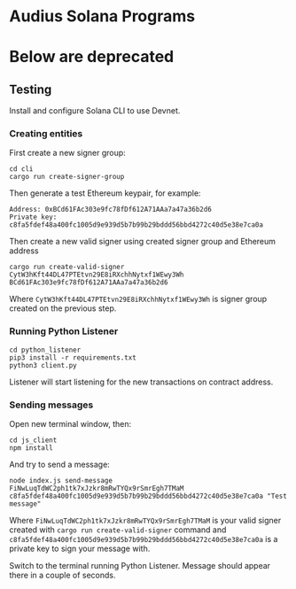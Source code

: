 # Audius Solana Programs
# Below are deprecated
## Testing
Install and configure Solana CLI to use Devnet.
### Creating entities
First create a new signer group:
```
cd cli
cargo run create-signer-group
```
Then generate a test Ethereum keypair, for example:
```
Address: 0xBCd61FAc303e9fc78fDf612A71AAa7a47a36b2d6
Private key: c8fa5fdef48a400fc1005d9e939d5b7b99b29bddd56bbd4272c40d5e38e7ca0a
```
Then create a new valid signer using created signer group and Ethereum address
```
cargo run create-valid-signer CytW3hKft44DL47PTEtvn29E8iRXchhNytxf1WEwy3Wh BCd61FAc303e9fc78fDf612A71AAa7a47a36b2d6
```
Where `CytW3hKft44DL47PTEtvn29E8iRXchhNytxf1WEwy3Wh` is signer group created on the previous step.
### Running Python Listener
```
cd python_listener
pip3 install -r requirements.txt
python3 client.py
```
Listener will start listening for the new transactions on contract address.
### Sending messages
Open new terminal window, then:
```
cd js_client
npm install
```
And try to send a message:
```
node index.js send-message FiNwLuqTdWC2ph1tk7xJzkr8mRwTYQx9rSmrEgh7TMaM c8fa5fdef48a400fc1005d9e939d5b7b99b29bddd56bbd4272c40d5e38e7ca0a "Test message" 
```
Where `FiNwLuqTdWC2ph1tk7xJzkr8mRwTYQx9rSmrEgh7TMaM` is your valid signer created with `cargo run create-valid-signer` command and `c8fa5fdef48a400fc1005d9e939d5b7b99b29bddd56bbd4272c40d5e38e7ca0a` is a private key to sign your message with.

Switch to the terminal running Python Listener. Message should appear there in a couple of seconds.
